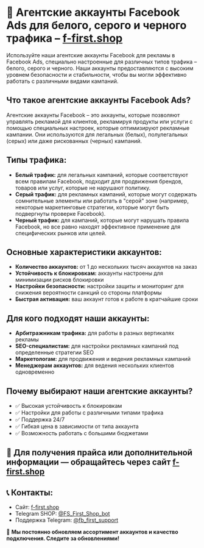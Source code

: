 # 📡 Агентские аккаунты Facebook Ads для белого, серого и черного трафика – [f-first.shop](https://f-first.shop)

Используйте наши агентские аккаунты Facebook для рекламы в Facebook Ads, специально настроенные для различных типов трафика – белого, серого и черного. Наши аккаунты предоставляются с высоким уровнем безопасности и стабильности, чтобы вы могли эффективно работать с различными видами кампаний.

## Что такое агентские аккаунты Facebook Ads?  
Агентские аккаунты Facebook – это аккаунты, которые позволяют управлять рекламой для клиентов, рекламируя продукты или услуги с помощью специальных настроек, которые оптимизируют рекламные кампании. Они используются для легальных (белых), полулегальных (серых) или даже рискованных (черных) кампаний.

## Типы трафика:
- **Белый трафик:** для легальных кампаний, которые соответствуют всем правилам Facebook, подходит для продвижения брендов, товаров или услуг, которые не нарушают политику.
- **Серый трафик:** для рекламных кампаний, которые могут содержать сомнительные элементы или работать в "серой" зоне (например, некоторые маркетинговые стратегии, которые могут быть подвергнуты проверке Facebook).
- **Черный трафик:** для кампаний, которые могут нарушать правила Facebook, но все равно находят эффективное применение для специфических рынков или целей.

## Основные характеристики аккаунтов:
- **Количество аккаунтов:** от 1 до нескольких тысяч аккаунтов на заказ
- **Устойчивость к блокировкам:** аккаунты настроены для минимизации рисков блокировки
- **Настройки безопасности:** настройки защиты и мониторинг для снижения вероятности санкций со стороны платформы
- **Быстрая активация:** ваш аккаунт готов к работе в кратчайшие сроки

## Для кого подходят наши аккаунты:
- **Арбитражникам трафика:** для работы в разных вертикалях рекламы
- **SEO-специалистам:** для настройки рекламных кампаний под определенные стратегии SEO
- **Маркетологам:** для продвижения и ведения рекламных кампаний
- **Менеджерам аккаунтов:** для ведения нескольких клиентов одновременно

## Почему выбирают наши агентские аккаунты?
- ✅ Высокая устойчивость к блокировкам
- ✅ Настройки для работы с различными типами трафика
- ✅ Поддержка 24/7
- ✅ Гибкая цена в зависимости от типа аккаунта
- ✅ Возможность работать с большими бюджетами

## 💬 Для получения прайса или дополнительной информации — обращайтесь через сайт [f-first.shop](https://f-first.shop)

## 📞 Контакты:
- Сайт: [f-first.shop](https://f-first.shop)
- Telegram SHOP: [@FS_First_Shop_bot](https://t.me/FS_First_Shop_bot)
- Поддержка Telegram: [@fb_first_support](https://t.me/fb_first_support)

🔔 **Мы постоянно обновляем ассортимент аккаунтов и качество подключения. Следите за обновлениями!**
